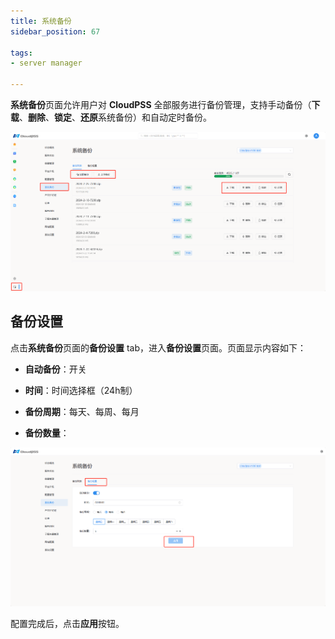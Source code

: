 ```yaml
---
title: 系统备份
sidebar_position: 67

tags: 
- server manager

--- 
```


**系统备份**页面允许用户对 **CloudPSS** 全部服务进行备份管理，支持手动备份（**下载**、**删除**、**锁定**、**还原**系统备份）和自动定时备份。

![备份列表](./系统备份.png "备份列表")

## 备份设置

点击**系统备份**页面的**备份设置** tab，进入**备份设置**页面。页面显示内容如下：

+ **自动备份**：开关

+ **时间**：时间选择框（24h制）

+ **备份周期**：每天、每周、每月

+ **备份数量**：

![备份设置](./备份设置.png "备份设置")

配置完成后，点击**应用**按钮。 